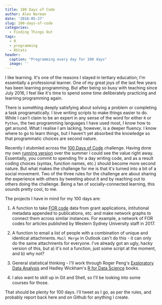 ```yaml
---
title: 100 Days of Code
author: Alex Norman
date: '2018-05-27'
slug: 100-days-of-code
categories:
  - Finding Things Out
tags:
  - R
  - programming
  - RStats
header:
  caption: "Programming every day for 100 days"
  image: ''
---
```


I like learning. It's one of the reasons I stayed in tertiary education; I'm essentially a professional learner. One of my great joys of the last few years has been learning programming. But after being so busy with teaching since July 2016, I feel like it's time to spend some time deliberately practicing and learning programming again. 

There is something deeply satisfying about solving a problem or completing a task programatically. I love writing scripts to make things easier to do. While I can't claim to be an expert in any sense of the word for either `R` or `Python`, the two programming languages I have used most, I know how to get around. What I realise I am lacking, however, is a deeper fluency. I know where to go to learn things, but I haven't yet absorbed the knowledge so that programmatic choices are second nature. 

Recently I stubmled across the [100 Days of Code](http://www.100daysofcode.com/) challenge. Having done my own [running version](https://www.dralexnorman.net/post/running-economy-experiment-results-follow-up/) over the summer I could see the value right away. Essentially, you commit to spending 1hr a day writing code, and as a result coding choices (syntax, function names, etc.) should become more second nature. But what makes the challenge for me is that it's turned into a bit of a social movement. Two of the three rules for the challenge are about sharing the experience with others by tweeting about it and by reaching out to others doing the challenge. Being a fan of socially-connected learning, this sounds pretty cool, to me.

The projects I have in mind for my 100 days are:

1. A function to take [FOR code](http://www.abs.gov.au/ausstats/abs@.nsf/0/6BB427AB9696C225CA2574180004463E) data from grant applications, intitutional metadata appended to publications, etc. and make network graphs to connect them across similar instances. For example, a network of FOR codes for articles published by Western Sydney University staff in 2017.

2. A function to email a list of people with a combination of unique and identical attachments. `Mail Merge` in Outlook can't do this - it can only do the same attachments for everyone. I've already got an ugly, hacky version of this, but a) it's not a function, just some script at the moment, and b) why not?

3. General statistical thinking - I'll work through Roger Peng's [Exploratory Data Analysis](https://bookdown.org/rdpeng/exdata/) and Hadley Wickham's [R for Data Science](http://r4ds.had.co.nz/) books.

4. I also want to skill up in Git and Shell, so I'll be looking into some courses for those.

That should be plenty for 100 days. I'll tweet as I go, as per the rules, and probably report back here and on Github for anything I create.